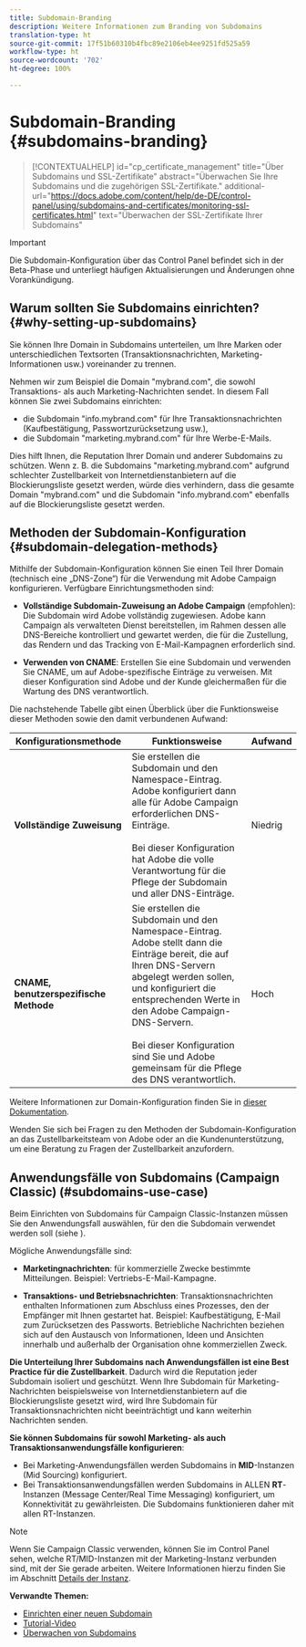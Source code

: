 ```yaml
---
title: Subdomain-Branding
description: Weitere Informationen zum Branding von Subdomains
translation-type: ht
source-git-commit: 17f51b60310b4fbc89e2106eb4ee9251fd525a59
workflow-type: ht
source-wordcount: '702'
ht-degree: 100%

---
```



# Subdomain-Branding {#subdomains-branding}

>[!CONTEXTUALHELP]
>id="cp_certificate_management"
>title="Über Subdomains und SSL-Zertifikate"
>abstract="Überwachen Sie Ihre Subdomains und die zugehörigen SSL-Zertifikate."
>additional-url="https://docs.adobe.com/content/help/de-DE/control-panel/using/subdomains-and-certificates/monitoring-ssl-certificates.html" text="Überwachen der SSL-Zertifikate Ihrer Subdomains"

>[!IMPORTANT]
>
>Die Subdomain-Konfiguration über das Control Panel befindet sich in der Beta-Phase und unterliegt häufigen Aktualisierungen und Änderungen ohne Vorankündigung.

## Warum sollten Sie Subdomains einrichten? {#why-setting-up-subdomains}

Sie können Ihre Domain in Subdomains unterteilen, um Ihre Marken oder unterschiedlichen Textsorten (Transaktionsnachrichten, Marketing-Informationen usw.) voreinander zu trennen.

Nehmen wir zum Beispiel die Domain &quot;mybrand.com&quot;, die sowohl Transaktions- als auch Marketing-Nachrichten sendet. In diesem Fall können Sie zwei Subdomains einrichten:

* die Subdomain &quot;info.mybrand.com&quot; für Ihre Transaktionsnachrichten (Kaufbestätigung, Passwortzurücksetzung usw.),
* die Subdomain &quot;marketing.mybrand.com&quot; für Ihre Werbe-E-Mails.

Dies hilft Ihnen, die Reputation Ihrer Domain und anderer Subdomains zu schützen. Wenn z. B. die Subdomains &quot;marketing.mybrand.com&quot; aufgrund schlechter Zustellbarkeit von Internetdienstanbietern auf die Blockierungsliste gesetzt werden, würde dies verhindern, dass die gesamte Domain &quot;mybrand.com&quot; und die Subdomain &quot;info.mybrand.com&quot; ebenfalls auf die Blockierungsliste gesetzt werden.

## Methoden der Subdomain-Konfiguration {#subdomain-delegation-methods}

Mithilfe der Subdomain-Konfiguration können Sie einen Teil Ihrer Domain (technisch eine „DNS-Zone“) für die Verwendung mit Adobe Campaign konfigurieren. Verfügbare Einrichtungsmethoden sind:

* **Vollständige Subdomain-Zuweisung an Adobe Campaign** (empfohlen): Die Subdomain wird Adobe vollständig zugewiesen. Adobe kann Campaign als verwalteten Dienst bereitstellen, im Rahmen dessen alle DNS-Bereiche kontrolliert und gewartet werden, die für die Zustellung, das Rendern und das Tracking von E-Mail-Kampagnen erforderlich sind.

* **Verwenden von CNAME**: Erstellen Sie eine Subdomain und verwenden Sie CNAME, um auf Adobe-spezifische Einträge zu verweisen. Mit dieser Konfiguration sind Adobe und der Kunde gleichermaßen für die Wartung des DNS verantwortlich.

Die nachstehende Tabelle gibt einen Überblick über die Funktionsweise dieser Methoden sowie den damit verbundenen Aufwand:

| Konfigurationsmethode | Funktionsweise | Aufwand |
|---|---|---|
| **Vollständige Zuweisung** | Sie erstellen die Subdomain und den Namespace-Eintrag. Adobe konfiguriert dann alle für Adobe Campaign erforderlichen DNS-Einträge.<br/><br/>Bei dieser Konfiguration hat Adobe die volle Verantwortung für die Pflege der Subdomain und aller DNS-Einträge. | Niedrig |
| **CNAME, benutzerspezifische Methode** | Sie erstellen die Subdomain und den Namespace-Eintrag. Adobe stellt dann die Einträge bereit, die auf Ihren DNS-Servern abgelegt werden sollen, und konfiguriert die entsprechenden Werte in den Adobe Campaign-DNS-Servern.<br/><br/>Bei dieser Konfiguration sind Sie und Adobe gemeinsam für die Pflege des DNS verantwortlich. | Hoch |

Weitere Informationen zur Domain-Konfiguration finden Sie in [dieser Dokumentation](https://helpx.adobe.com/de/campaign/kb/domain-name-delegation.html).

Wenden Sie sich bei Fragen zu den Methoden der Subdomain-Konfiguration an das Zustellbarkeitsteam von Adobe oder an die Kundenunterstützung, um eine Beratung zu Fragen der Zustellbarkeit anzufordern.

## Anwendungsfälle von Subdomains (Campaign Classic) (#subdomains-use-case)

Beim Einrichten von Subdomains für Campaign Classic-Instanzen müssen Sie den Anwendungsfall auswählen, für den die Subdomain verwendet werden soll (siehe [](../../subdomains-certificates/using/setting-up-new-subdomain.md)).

Mögliche Anwendungsfälle sind:

* **Marketingnachrichten**: für kommerzielle Zwecke bestimmte Mitteilungen. Beispiel: Vertriebs-E-Mail-Kampagne.

* **Transaktions- und Betriebsnachrichten**: Transaktionsnachrichten enthalten Informationen zum Abschluss eines Prozesses, den der Empfänger mit Ihnen gestartet hat. Beispiel: Kaufbestätigung, E-Mail zum Zurücksetzen des Passworts. Betriebliche Nachrichten beziehen sich auf den Austausch von Informationen, Ideen und Ansichten innerhalb und außerhalb der Organisation ohne kommerziellen Zweck.

**Die Unterteilung Ihrer Subdomains nach Anwendungsfällen ist eine Best Practice für die Zustellbarkeit**. Dadurch wird die Reputation jeder Subdomain isoliert und geschützt. Wenn Ihre Subdomain für Marketing-Nachrichten beispielsweise von Internetdienstanbietern auf die Blockierungsliste gesetzt wird, wird Ihre Subdomain für Transaktionsnachrichten nicht beeinträchtigt und kann weiterhin Nachrichten senden.

**Sie können Subdomains für sowohl Marketing- als auch Transaktionsanwendungsfälle konfigurieren**:

* Bei Marketing-Anwendungsfällen werden Subdomains in **MID**-Instanzen (Mid Sourcing) konfiguriert.
* Bei Transaktionsanwendungsfällen werden Subdomains in ALLEN **RT**-Instanzen (Message Center/Real Time Messaging) konfiguriert, um Konnektivität zu gewährleisten. Die Subdomains funktionieren daher mit allen RT-Instanzen.

>[!NOTE]
>
>Wenn Sie Campaign Classic verwenden, können Sie im Control Panel sehen, welche RT/MID-Instanzen mit der Marketing-Instanz verbunden sind, mit der Sie gerade arbeiten. Weitere Informationen hierzu finden Sie im Abschnitt [Details der Instanz](../../instances-settings/using/instance-details.md).

**Verwandte Themen:**

* [Einrichten einer neuen Subdomain](../../subdomains-certificates/using/setting-up-new-subdomain.md)
* [Tutorial-Video](https://docs.adobe.com/content/help/de-DE/campaign-standard-learn/control-panel/subdomains-and-certificates/subdomain-delegation.html)
* [Überwachen von Subdomains](../../subdomains-certificates/using/monitoring-subdomains.md)
